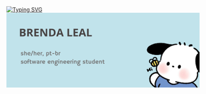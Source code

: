 <div>
<a href="https://git.io/typing-svg"><img src="https://readme-typing-svg.herokuapp.com?font=Fira+Code&pause=1000&color=5ac1f1&width=435&lines=w+e+l+c+o+m+e+!!" alt="Typing SVG" /></a>
</div>

<img src="https://github.com/endyyxs/endyyxs/blob/main/Brenda%20Leal.png" alt="Banner personalizado">
